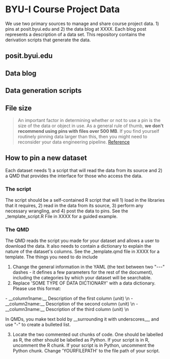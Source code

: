 # BYU-I Course Project Data 

We use two primary sources to manage and share course project data. 1) pins at posit.byui.edu and 2) the data blog at XXXX.  Each blog post represents a description of a data set. This repository contains the derivation scripts that generate the data.

## posit.byui.edu


## Data blog

## Data generation scripts


## File size

> An important factor in determining whether or not to use a pin is the size of the data or object in use. As a general rule of thumb, __we don’t recommend using pins with files over 500 MB__. If you find yourself routinely pinning data larger than this, then you might need to reconsider your data engineering pipeline. [Reference](https://docs.posit.co/connect/user/python-pins/#:~:text=The%20Python%20pins%20library%20provides,you%20use%20to%20share%20data.)


## How to pin a new dataset

Each dataset needs 1) a script that will read the data from its source and 2) a QMD that provides the interface for those who access the data. 

### The script

The script should be a self-contained R script that will 1) load in the libraries that it requires, 2) read in the data from its source, 3) perform any necessary wrangling, and 4) post the data to pins. See the _template_script.R File in XXXX for a guided example.


### The QMD

The QMD reads the script you made for your dataset and allows a user to download the data. It also needs to contain a dictionary to explain the nature of the dataset's columns. See the _template.qmd file in XXXX for a template. The things you need to do include 
1) Change the general information in the YAML (the text between two "---" dashes - it defines a few parameters for the rest of the document), including the categories by which your dataset will be searchable. 
2) Replace 'SOME TYPE OF DATA DICTIONARY' with a data dictionary. Please use this format:

\- \_\_column1name:\_\_ Description of the first column (unit) \n
\- \_\_column2name:\_\_ Description of the second column (unit) \n
\- \_\_column3name:\_\_ Description of the third column (unit) \n

In QMDs, you make text bold by \_\_surrounding it with underscores\_\_, and use "-" to create a bulleted list. 

3) Locate the two commented out chunks of code. One should be labelled as R, the other should be labelled as Python. If your script is in R, uncomment the R chunk. If your script is in Python, uncomment the Python chunk. Change 'YOURFILEPATH' to the file path of your script.

